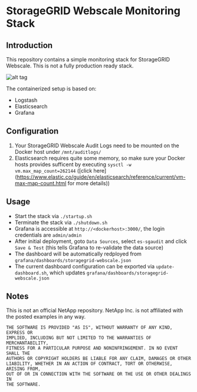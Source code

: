 # StorageGRID Webscale Monitoring Stack

## Introduction
This repository contains a simple monitoring stack for StorageGRID Webscale. This is not a fully production ready stack.

![alt tag](https://raw.github.com/csiebler/storagegrid-monitoring/master/screenshots/screenshot01.png)

The containerized setup is based on:

* Logstash
* Elasticsearch
* Grafana

## Configuration

1. Your StorageGRID Webscale Audit Logs need to be mounted on the Docker host under `/mnt/auditlogs/`
1. Elasticsearch requires quite some memory, so make sure your Docker hosts provides sufficent by executing `sysctl -w vm.max_map_count=262144` ([click here](https://www.elastic.co/guide/en/elasticsearch/reference/current/vm-max-map-count.html for more details))


## Usage

* Start the stack via `./startup.sh`
* Terminate the stack via `./shutdown.sh`
* Grafana is accessible at `http://<dockerhost>:3000/`, the login credentials are `admin/admin`
* After initial deployment, goto `Data Sources`, select `es-sgaudit` and click `Save & Test` (this tells Grafana to re-validate the data source)
* The dashboard will be automatically redployed from `grafana/dashboards/storagegrid-webscale.json`
* The current dashboard configuration can be exported via `update-dashboard.sh`, which updates `grafana/dashboards/storagegrid-webscale.json`

## Notes
This is not an official NetApp repository. NetApp Inc. is not affiliated with the posted examples in any way.

```
THE SOFTWARE IS PROVIDED "AS IS", WITHOUT WARRANTY OF ANY KIND, EXPRESS OR
IMPLIED, INCLUDING BUT NOT LIMITED TO THE WARRANTIES OF MERCHANTABILITY,
FITNESS FOR A PARTICULAR PURPOSE AND NONINFRINGEMENT. IN NO EVENT SHALL THE
AUTHORS OR COPYRIGHT HOLDERS BE LIABLE FOR ANY CLAIM, DAMAGES OR OTHER
LIABILITY, WHETHER IN AN ACTION OF CONTRACT, TORT OR OTHERWISE, ARISING FROM,
OUT OF OR IN CONNECTION WITH THE SOFTWARE OR THE USE OR OTHER DEALINGS IN
THE SOFTWARE.
```
